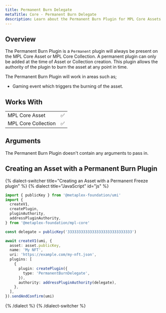 ```yaml
---
title: Permanent Burn Delegate
metaTitle: Core - Permanent Burn Delegate
description: Learn about the Permanent Burn Plugin for MPL Core Assets
---
```


## Overview

The Permanent Burn Plugin is a `Permanent` plugin will always be present on the MPL Core Asset or MPL Core Collection. A permanent plugin can only be added at the time of Asset or Collection creation. This plugin allows the authority of the plugin to burn the asset at any point in time.

The Permanent Burn Plugin will work in areas such as;

- Gaming event which triggers the burning of the asset.

## Works With

|                     |     |
| ------------------- | --- |
| MPL Core Asset      | ✅  |
| MPL Core Collection | ✅  |

## Arguments

The Permanent Burn Plugin doesn't contain any arguments to pass in.

## Creating an Asset with a Permanent Burn Plugin

{% dialect-switcher title="Creating an Asset with a Permanent Freeze plugin" %}
{% dialect title="JavaScript" id="js" %}

```ts
import { publicKey } from '@metaplex-foundation/umi'
import {
  createV1,
  createPlugin,
  pluginAuthority,
  addressPluginAuthority,
} from '@metaplex-foundation/mpl-core'

const delegate = publicKey('33333333333333333333333333333')

await createV1(umi, {
  asset: asset.publicKey,
  name: 'My NFT',
  uri: 'https://example.com/my-nft.json',
  plugins: [
    {
      plugin: createPlugin({
        type: 'PermanentBurnDelegate',
      }),
      authority: addressPluginAuthority(delegate),
    },
  ],
}).sendAndConfirm(umi)
```

{% /dialect %}
{% /dialect-switcher %}
